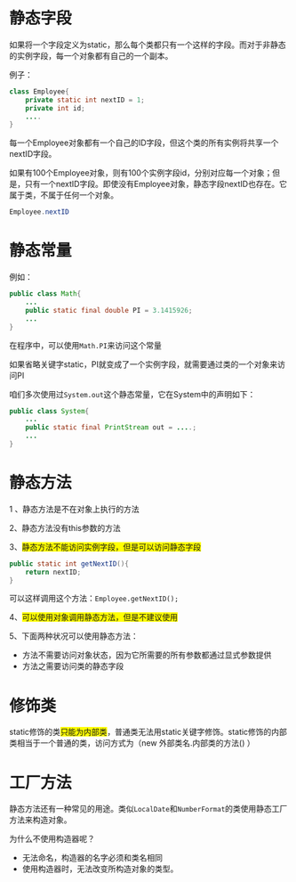 # 静态字段
如果将一个字段定义为static，那么每个类都只有一个这样的字段。而对于非静态的实例字段，每一个对象都有自己的一个副本。

例子：

```java
class Employee{
	private static int nextID = 1;
	private int id;
	....
}
```
每一个Employee对象都有一个自己的ID字段，但这个类的所有实例将共享一个nextID字段。

如果有100个Employee对象，则有100个实例字段id，分别对应每一个对象；但是，只有一个nextID字段。即使没有Employee对象，静态字段nextID也存在。它属于类，不属于任何一个对象。

```java
Employee.nextID
```

# 静态常量

例如：

```java
public class Math{
	...
	public static final double PI = 3.1415926;
	...
}
```
在程序中，可以使用`Math.PI`来访问这个常量

如果省略关键字static，PI就变成了一个实例字段，就需要通过类的一个对象来访问PI

咱们多次使用过`System.out`这个静态常量，它在System中的声明如下：

```java
public class System{
	...
	public static final PrintStream out = ....;
	...
}
```

# 静态方法

1 、静态方法是不在对象上执行的方法

2、静态方法没有this参数的方法

3、<span style="background: yellow;">静态方法不能访问实例字段，但是可以访问静态字段</span>

```java
public static int getNextID(){
	return nextID;
}
```
可以这样调用这个方法：`Employee.getNextID();`

4、<span style="background: yellow;">可以使用对象调用静态方法，但是不建议使用</span>

5、下面两种状况可以使用静态方法：
- 方法不需要访问对象状态，因为它所需要的所有参数都通过显式参数提供
- 方法之需要访问类的静态字段

# 修饰类
static修饰的类<span style="background: yellow;">只能为内部类</span>，普通类无法用static关键字修饰。static修饰的内部类相当于一个普通的类，访问方式为（new 外部类名.内部类的方法() ）

# 工厂方法
静态方法还有一种常见的用途。类似`LocalDate`和`NumberFormat`的类使用静态工厂方法来构造对象。

为什么不使用构造器呢？
- 无法命名，构造器的名字必须和类名相同
- 使用构造器时，无法改变所构造对象的类型。